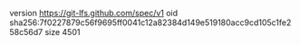 version https://git-lfs.github.com/spec/v1
oid sha256:7f0227879c56f9695ff0041c12a82384d149e519180acc9cd105c1fe258c56d7
size 4501
